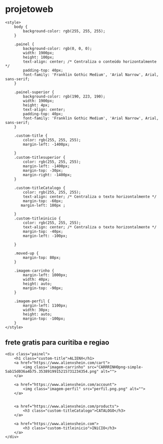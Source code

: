 # projetoweb
<!DOCTYPE html>
<html lang="en">
<head>
    <meta charset="UTF-8">
    <meta http-equiv="X-UA-Compatible" content="IE=edge">
    <meta name="viewport" content="width=device-width, initial-scale=1.0">
    <title>ALIENX</title>

    <style>
        body {
            background-color: rgb(255, 255, 255);
        }

        .painel {
            background-color: rgb(0, 0, 0);
            width: 1900px;
            height: 100px;
            text-align: center; /* Centraliza o conteúdo horizontalmente */
            padding-top: 40px;
            font-family: 'Franklin Gothic Medium', 'Arial Narrow', Arial, sans-serif;
        }
        
        .painel-superior {
            background-color: rgb(190, 223, 190);
            width: 1900px;
            height: 4px;
            text-align: center;
            padding-top: 40px;
            font-family: 'Franklin Gothic Medium', 'Arial Narrow', Arial, sans-serif;
        }

        .custom-title {
            color: rgb(255, 255, 255);
            margin-left: -1400px;
            
        }
        .custom-titlesuperior {
            color: rgb(255, 255, 255);
            margin-left: -1400px;
            margin-top: -30px;
            margin-right: -1400px; 
        }
      
        .custom-titleCatalogo {
            color: rgb(255, 255, 255);
            text-align: center; /* Centraliza o texto horizontalmente */
            margin-top: -60px;
           margin-left: 100px ;
            
        }
        .custom-titleinicio {
            color: rgb(255, 255, 255);
            text-align: center; /* Centraliza o texto horizontalmente */
            margin-top: -40px;
            margin-left: -100px;
            
        }

        .moved-up {
            margin-top: 80px;
        }

        .imagem-carrinho {
            margin-left: 1000px; 
            width: 40px; 
            height: auto; 
            margin-top: -90px;
        }

        .imagem-perfil {
            margin-left: 1100px; 
            width: 30px; 
            height: auto; 
            margin-top: -100px;
        }
    </style>
</head>
<body>
    <div class="painel-superior">
        <h2 class="custom-titlesuperior">frete gratis para curitiba e regiao</h2>
    </div>

    <div class="painel">
        <h1 class="custom-title">ALIENX</h1>
        <a href="https://www.alienxshein.com/cart">
            <img class="imagem-carrinho" src="CARRRINHOpng-simple-5ab15d036a4b75.3538919915215731234354.png" alt="">
        </a>

        <a href="https://www.alienxshein.com/account">
            <img class="imagem-perfil" src="perfil.png.png" alt="">
        </a>


        <a href="https://www.alienxshein.com/products">
            <h3 class="custom-titleCatalogo">CATALOGO</h3>
        </a>

        <a href="https://www.alienxshein.com">
            <h3 class="custom-titleinicio">INiCIO</h3>
        </a>
    </div>
</body>
</html>
